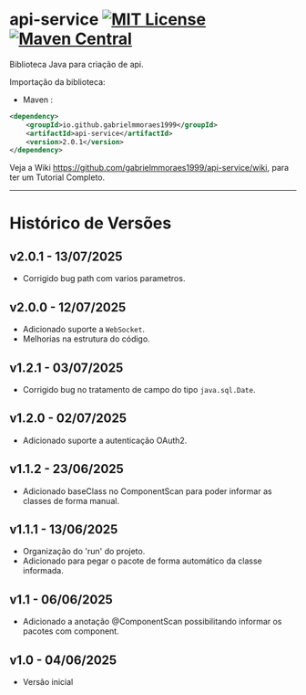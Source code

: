 # api-service [![MIT License](https://img.shields.io/github/license/gabrielmmoraes1999/api-service.svg) ](https://github.com/gabrielmmoraes1999/api-service/blob/main/LICENSE) [![Maven Central](https://img.shields.io/maven-central/v/io.github.gabrielmmoraes1999/api-service.svg?label=Maven%20Central)](https://central.sonatype.com/artifact/io.github.gabrielmmoraes1999/DBRepository)
Biblioteca Java para criação de api.

Importação da biblioteca:
- Maven :
```xml
<dependency>
    <groupId>io.github.gabrielmmoraes1999</groupId>
    <artifactId>api-service</artifactId>
    <version>2.0.1</version>
</dependency>
```

Veja a Wiki https://github.com/gabrielmmoraes1999/api-service/wiki, para ter um Tutorial Completo.

________________________________________________________________________________________________

# Histórico de Versões

## v2.0.1 - 13/07/2025
- Corrigido bug path com varios parametros.

## v2.0.0 - 12/07/2025
- Adicionado suporte a `WebSocket`.
- Melhorias na estrutura do código.

## v1.2.1 - 03/07/2025
- Corrigido bug no tratamento de campo do tipo `java.sql.Date`.

## v1.2.0 - 02/07/2025
- Adicionado suporte a autenticação OAuth2.

## v1.1.2 - 23/06/2025
- Adicionado baseClass no ComponentScan para poder informar as classes de forma manual.

## v1.1.1 - 13/06/2025
- Organização do 'run' do projeto.
- Adicionado para pegar o pacote de forma automático da classe informada.

## v1.1 - 06/06/2025
- Adicionado a anotação @ComponentScan possibilitando informar os pacotes com component.

## v1.0 - 04/06/2025
- Versão inicial
